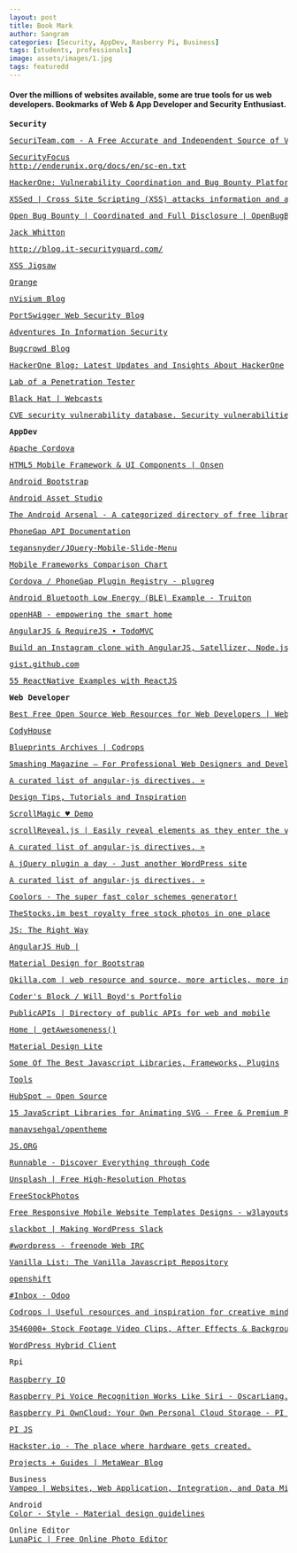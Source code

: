 ```yaml
---
layout: post
title: Book Mark
author: Sangram
categories: [Security, AppDev, Rasberry Pi, Business]
tags: [students, professionals]
image: assets/images/1.jpg
tags: featuredd
---
```


<h4>Over the millions of websites available, some are true tools for us web developers. Bookmarks of Web &amp; App Developer and Security Enthusiast.</h4>
<pre><strong>Security</strong></pre>

<pre><a href="http://www.securiteam.com/">SecuriTeam.com - A Free Accurate and Independent Source of Vulnerability Information</a></pre>

<pre><a href="http://www.securityfocus.com/">SecurityFocus
</a><a href="http://enderunix.org/docs/en/sc-en.txt">http://enderunix.org/docs/en/sc-en.txt</a></pre>

<pre><a href="https://hackerone.com/">HackerOne: Vulnerability Coordination and Bug Bounty Platform</a></pre>

<pre><a href="http://www.xssed.com/">XSSed | Cross Site Scripting (XSS) attacks information and archive</a></pre>

<pre><a href="https://www.openbugbounty.org/">Open Bug Bounty | Coordinated and Full Disclosure | OpenBugBounty.org - the Cross-Site Scripting Archive | XSS vulnerabilities and attacks</a></pre>

<pre><a href="https://whitton.io/">Jack Whitton</a></pre>

<pre><a href="http://blog.it-securityguard.com/">http://blog.it-securityguard.com/</a></pre>

<pre><a href="http://blog.innerht.ml/">XSS Jigsaw</a></pre>

<pre><a href="http://blog.orange.tw/">Orange</a></pre>

<pre><a href="https://nvisium.com/blog/">nVisium Blog</a></pre>

<pre><a href="http://blog.portswigger.net/">PortSwigger Web Security Blog</a></pre>

<pre><a href="https://blog.zsec.uk/">Adventures In Information Security</a></pre>

<pre><a href="https://blog.bugcrowd.com/">Bugcrowd Blog</a></pre>

<pre><a href="https://hackerone.com/blog">HackerOne Blog: Latest Updates and Insights About HackerOne</a></pre>

<pre><a href="http://www.labofapenetrationtester.com/">Lab of a Penetration Tester</a></pre>

<pre><a href="http://blackhat.com/html/webcast/webcast-home.html">Black Hat | Webcasts</a></pre>

<pre><a href="http://www.cvedetails.com/vulnerability-feeds-form.php">CVE security vulnerability database. Security vulnerabilities, exploits, references and more</a></pre>
 

<pre><strong>AppDev</strong></pre>

<pre><a href="https://cordova.apache.org/">Apache Cordova</a></pre>

<dl>
<pre><a href="http://onsen.io/">HTML5 Mobile Framework &amp; UI Components | Onsen</a></pre>

<pre><a href="http://www.androidbootstrap.com/">Android Bootstrap</a></pre>

<pre><a href="http://romannurik.github.io/AndroidAssetStudio/index.html">Android Asset Studio</a></pre>

<pre><a href="https://android-arsenal.com/">The Android Arsenal - A categorized directory of free libraries and tools for Android</a></pre>

<pre><a href="http://docs.phonegap.com/en/edge/index.html">PhoneGap API Documentation</a></pre>

<pre><a href="https://github.com/tegansnyder/JQuery-Mobile-Slide-Menu">tegansnyder/JQuery-Mobile-Slide-Menu</a></pre>

<pre><a href="http://mobile-frameworks-comparison-chart.com/">Mobile Frameworks Comparison Chart</a></pre>

<pre><a href="http://plugreg.com/">Cordova / PhoneGap Plugin Registry - plugreg</a></pre>

<pre><a href="http://www.truiton.com/2015/04/android-bluetooth-low-energy-ble-example/">Android Bluetooth Low Energy (BLE) Example - Truiton</a></pre>

<pre><a href="http://www.openhab.org/">openHAB - empowering the smart home</a></pre>

<pre><a href="http://todomvc.com/examples/angularjs_require/#/">AngularJS &amp; RequireJS • TodoMVC</a></pre>

<pre><a href="https://hackhands.com/building-instagram-clone-angularjs-satellizer-nodejs-mongodb/">Build an Instagram clone with AngularJS, Satellizer, Node.js and MongoDB - HackHands</a></pre>

<pre><a href="https://gist.github.com/">gist.github.com</a></pre>

<pre><a href="https://react.rocks/tag/ReactNative">55 ReactNative Examples with ReactJS</a></pre>
 

<pre><strong>Web Developer</strong></pre>

<pre><a href="http://www.webappers.com/">Best Free Open Source Web Resources for Web Developers | WebAppers</a></pre>

<dl>
<pre><a href="http://codyhouse.co/">CodyHouse</a></pre>

<pre><a href="http://tympanus.net/codrops/category/blueprints/">Blueprints Archives | Codrops</a></pre>

<pre><a href="http://www.smashingmagazine.com/">Smashing Magazine – For Professional Web Designers and Developers</a></pre>

<pre><a href="http://angular-js.in/?utm_source=jquer.in&amp;utm_medium=website&amp;utm_campaign=content-curation">A curated list of angular-js directives. »</a></pre>

<pre><a href="http://www.hongkiat.com/blog/">Design Tips, Tutorials and Inspiration</a></pre>

<pre><a href="http://janpaepke.github.io/ScrollMagic/">ScrollMagic ♥ Demo</a></pre>

<pre><a href="http://scrollrevealjs.org/">scrollReveal.js | Easily reveal elements as they enter the viewport.</a></pre>

<pre><a href="http://angular-js.in/">A curated list of angular-js directives. »</a></pre>

<pre><a href="http://jquer.in/">A jQuery plugin a day - Just another WordPress site</a></pre>

<pre><a href="http://angular-js.in/?utm_source=jquer.in&amp;utm_medium=website&amp;utm_campaign=content-curation">A curated list of angular-js directives. »</a></pre>

<pre><a href="http://coolors.co/browser">Coolors - The super fast color schemes generator!</a></pre>

<pre><a href="http://thestocks.im/">TheStocks.im best royalty free stock photos in one place</a></pre>

<pre><a href="http://www.jstherightway.org/">JS: The Right Way</a></pre>

<pre><a href="http://www.angularjshub.com/">AngularJS Hub |</a></pre>

<pre><a href="https://fezvrasta.github.io/bootstrap-material-design/#radio-button">Material Design for Bootstrap</a></pre>

<pre><a href="http://www.okilla.com/">Okilla.com | web resource and source, more articles, more information, tutorials, free psd, resource typography, resource websites, fonts, online, vector resources</a></pre>

<pre><a href="http://codersblock.com/">Coder's Block / Will Boyd's Portfolio</a></pre>

<pre><a href="https://www.publicapis.com/">PublicAPIs | Directory of public APIs for web and mobile</a></pre>

<pre><a href="http://getawesomeness.herokuapp.com/">Home | getAwesomeness()</a></pre>

<pre><a href="http://www.getmdl.io/templates/index.html">Material Design Lite</a></pre>

<pre><a href="http://www.designyourway.net/blog/jquery/best-javascript-frameworks-developer/">Some Of The Best Javascript Libraries, Frameworks, Plugins</a></pre>

<pre><a href="https://webmaker.org/en-US/tools">Tools</a></pre>

<pre><a href="http://github.hubspot.com/">HubSpot — Open Source</a></pre>

<pre><a href="http://iprodev.com/15-javascript-libraries-for-animating-svg/">15 JavaScript Libraries for Animating SVG - Free &amp; Premium Resources for Web Designers &amp; Web Developers</a></pre>

<pre><a href="https://github.com/manavsehgal/opentheme">manavsehgal/opentheme</a></pre>

<pre><a href="https://js.org/">JS.ORG</a></pre>

<pre><a href="http://code.runnable.com/">Runnable - Discover Everything through Code</a></pre>

<pre><a href="https://unsplash.com/">Unsplash | Free High-Resolution Photos</a></pre>

<pre><a href="http://www.freestockphotos.org/">FreeStockPhotos</a></pre>

<pre><a href="http://w3layouts.com/">Free Responsive Mobile Website Templates Designs - w3layouts.com</a></pre>

<pre><a href="https://wordpress.slack.com/messages/@slackbot/">slackbot | Making WordPress Slack</a></pre>

<pre><a href="https://webchat.freenode.net/?channels=#">#wordpress - freenode Web IRC</a></pre>

<pre><a href="http://www.vanillalist.com/">Vanilla List: The Vanilla Javascript Repository</a></pre>

<pre><a href="https://openshift.redhat.com/app/console/applications">openshift</a></pre>

<pre><a href="http://139.59.7.7:8069/web#menu_id=83&amp;action=94&amp;active_id=channel_inbox">#Inbox - Odoo</a></pre>

<pre><a href="https://tympanus.net/codrops/">Codrops | Useful resources and inspiration for creative minds</a></pre>

<pre><a href="https://www.videoblocks.com/">3546000+ Stock Footage Video Clips, After Effects &amp; Backgrounds</a></pre>

<pre><a href="http://wphc.julienrenaux.fr/">WordPress Hybrid Client</a></pre>
 

<pre>Rpi

<a href="http://raspberry.io/">Raspberry IO</a></pre>

<pre><a href="http://blog.oscarliang.net/raspberry-pi-voice-recognition-works-like-siri/">Raspberry Pi Voice Recognition Works Like Siri - OscarLiang.net</a></pre>

<pre><a href="http://pimylifeup.com/raspberry-pi-owncloud/">Raspberry Pi OwnCloud: Your Own Personal Cloud Storage - PI My Life Up</a></pre>

<pre><a href="http://pijs.io/">PI JS</a></pre>

<pre><a href="https://www.hackster.io/">Hackster.io - The place where hardware gets created.</a></pre>

<pre><a href="http://projects.mbientlab.com/">Projects + Guides | MetaWear Blog</a></pre>
 

<pre>Business
<a href="http://vampeo.com/zookeeper">Vampeo | Websites, Web Application, Integration, and Data Mining</a></pre>

<pre>Android
<a href="https://material.io/guidelines/style/color.html#color-color-palette">Color - Style - Material design guidelines</a></pre>

<pre>Online Editor
<a href="http://www194.lunapic.com/editor/">LunaPic | Free Online Photo Editor</a></pre>
